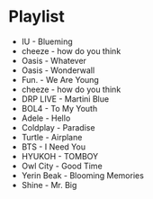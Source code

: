 # Playlist

* IU - Blueming
* cheeze - how do you think
* Oasis - Whatever
* Oasis - Wonderwall
* Fun. - We Are Young
* cheeze - how do you think
* DRP LIVE - Martini Blue
* BOL4 - To My Youth
* Adele - Hello
* Coldplay - Paradise
* Turtle - Airplane
* BTS - I Need You
* HYUKOH - TOMBOY
* Owl City - Good Time
* Yerin Beak - Blooming Memories
* Shine - Mr. Big
